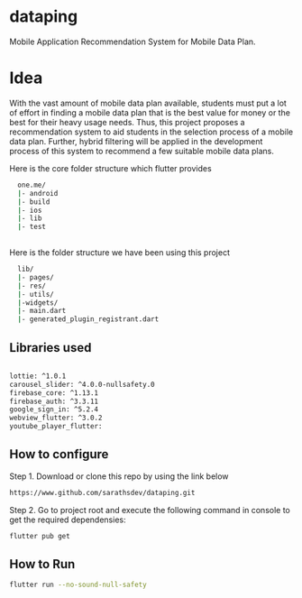 # dataping
Mobile Application Recommendation System for Mobile Data Plan.

# Idea 
With the vast amount of mobile data plan available, students must put a lot
of effort in finding a mobile data plan that is the best value for money or
the best for their heavy usage needs. Thus, this project proposes a recommendation
system to aid students in the selection process of a mobile data
plan. Further, hybrid filtering will be applied in the development process of
this system to recommend a few suitable mobile data plans.


 Here is the core folder structure  which flutter provides

```bash
  one.me/
  |- android
  |- build
  |- ios
  |- lib
  |- test
  
```
Here is the folder structure we have been using this project

```bash
  lib/
  |- pages/
  |- res/
  |- utils/
  |-widgets/
  |- main.dart
  |- generated_plugin_registrant.dart
```
## Libraries used
```bash

lottie: ^1.0.1
carousel_slider: ^4.0.0-nullsafety.0
firebase_core: ^1.13.1
firebase_auth: ^3.3.11
google_sign_in: ^5.2.4
webview_flutter: ^3.0.2
youtube_player_flutter:
```
## How to configure

Step 1. Download or clone this repo by using the link below
```bash
https://www.github.com/sarathsdev/dataping.git
```
Step 2. Go to project root and execute the following command in console to get the required dependensies:
```bash
flutter pub get
```

## How to Run
```bash
flutter run --no-sound-null-safety
```
